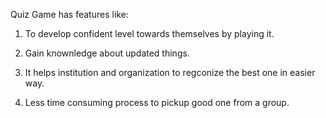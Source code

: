 Quiz Game has features like:

1. To develop confident level towards themselves by playing it.

2. Gain knownledge about updated things.

3. It helps institution and organization to regconize the best one in easier way.

4. Less time consuming process to pickup good one from a group.

